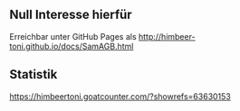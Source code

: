 ## Null Interesse hierfür
Erreichbar unter GitHub Pages als
http://himbeer-toni.github.io/docs/SamAGB.html
## Statistik
https://himbeertoni.goatcounter.com/?showrefs=63630153
